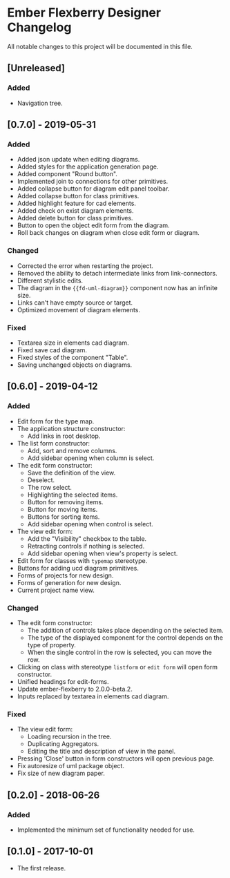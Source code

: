 # Ember Flexberry Designer Changelog
All notable changes to this project will be documented in this file.

## [Unreleased]
### Added
* Navigation tree.

## [0.7.0] - 2019-05-31
### Added
* Added json update when editing diagrams.
* Added styles for the application generation page.
* Added component "Round button".
* Implemented join to connections for other primitives.
* Added collapse button for diagram edit panel toolbar.
* Added collapse button for class primitives.
* Added highlight feature for cad elements.
* Added check on exist diagram elements.
* Added delete button for class primitives.
* Button to open the object edit form from the diagram.
* Roll back changes on diagram when close edit form or diagram.

### Changed
* Corrected the error when restarting the project.
* Removed the ability to detach intermediate links from link-connectors.
* Different stylistic edits.
* The diagram in the `{{fd-uml-diagram}}` component now has an infinite size.
* Links can't have empty source or target.
* Optimized movement of diagram elements.

### Fixed
* Textarea size in elements cad diagram.
* Fixed save cad diagram.
* Fixed styles of the component "Table".
* Saving unchanged objects on diagrams.

## [0.6.0] - 2019-04-12
### Added
* Edit form for the type map.
* The application structure constructor:
  * Add links in root desktop.
* The list form constructor:
  * Add, sort and remove columns.
  * Add sidebar opening when column is select.
* The edit form constructor:
  * Save the definition of the view.
  * Deselect.
  * The row select.
  * Highlighting the selected items.
  * Button for removing items.
  * Button for moving items.
  * Buttons for sorting items.
  * Add sidebar opening when control is select.
* The view edit form:
  * Add the "Visibility" checkbox to the table.
  * Retracting controls if nothing is selected.
  * Add sidebar opening when view's property is select.
* Edit form for classes with `typemap` stereotype.
* Buttons for adding ucd diagram primitives.
* Forms of projects for new design.
* Forms of generation for new design.
* Current project name view.

### Changed
* The edit form constructor:
  * The addition of controls takes place depending on the selected item.
  * The type of the displayed component for the control depends on the type of property.
  * When the single control in the row is selected, you can move the row.
* Clicking on class with stereotype `listform` or `edit form` will open form constructor.
* Unified headings for edit-forms.
* Update ember-flexberry to 2.0.0-beta.2.
* Inputs replaced by textarea in elements cad diagram.

### Fixed
* The view edit form:
  * Loading recursion in the tree.
  * Duplicating Aggregators.
  * Editing the title and description of view in the panel.
* Pressing 'Close' button in form constructors will open previous page.
* Fix autoresize of uml package object.
* Fix size of new diagram paper.

## [0.2.0] - 2018-06-26
### Added
* Implemented the minimum set of functionality needed for use.

## [0.1.0] - 2017-10-01
* The first release.
